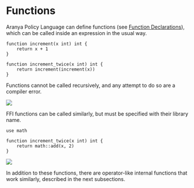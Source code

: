 # Functions

Aranya Policy Language can define functions (see [Function
Declarations](../top-level/functions.md)), which can be called inside an
expression in the usual way.

```policy
function increment(x int) int {
    return x + 1
}

function increment_twice(x int) int {
    return increment(increment(x))
}
```

Functions cannot be called recursively, and any attempt to do so are
a compiler error.

<img src="function-call.svg">

FFI functions can be called similarly, but must be specified with their
library name.

```policy
use math

function increment_twice(x int) int {
    return math::add(x, 2)
}
```

<img src="ffi-function-call.svg">

In addition to these functions, there are operator-like internal functions
that work similarly, described in the next subsections.